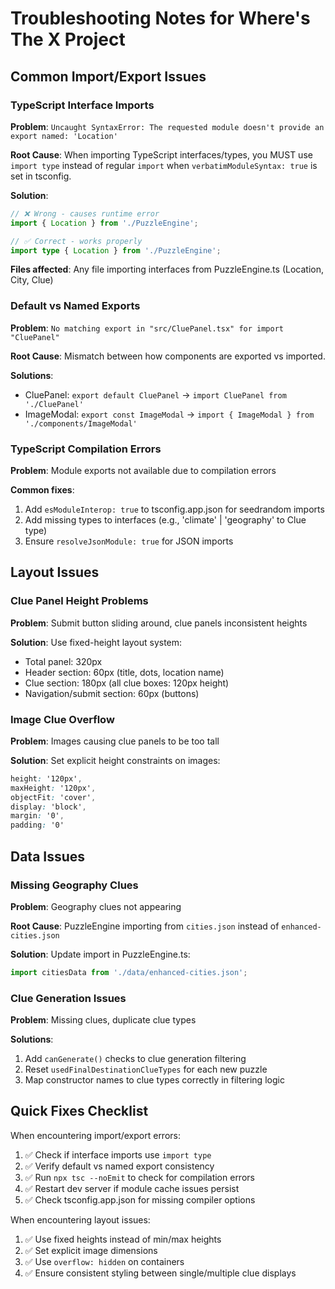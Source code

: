 # Troubleshooting Notes for Where's The X Project

## Common Import/Export Issues

### TypeScript Interface Imports
**Problem**: `Uncaught SyntaxError: The requested module doesn't provide an export named: 'Location'`

**Root Cause**: When importing TypeScript interfaces/types, you MUST use `import type` instead of regular `import` when `verbatimModuleSyntax: true` is set in tsconfig.

**Solution**: 
```typescript
// ❌ Wrong - causes runtime error
import { Location } from './PuzzleEngine';

// ✅ Correct - works properly
import type { Location } from './PuzzleEngine';
```

**Files affected**: Any file importing interfaces from PuzzleEngine.ts (Location, City, Clue)

### Default vs Named Exports
**Problem**: `No matching export in "src/CluePanel.tsx" for import "CluePanel"`

**Root Cause**: Mismatch between how components are exported vs imported.

**Solutions**:
- CluePanel: `export default CluePanel` → `import CluePanel from './CluePanel'`
- ImageModal: `export const ImageModal` → `import { ImageModal } from './components/ImageModal'`

### TypeScript Compilation Errors
**Problem**: Module exports not available due to compilation errors

**Common fixes**:
1. Add `esModuleInterop: true` to tsconfig.app.json for seedrandom imports
2. Add missing types to interfaces (e.g., 'climate' | 'geography' to Clue type)
3. Ensure `resolveJsonModule: true` for JSON imports

## Layout Issues

### Clue Panel Height Problems
**Problem**: Submit button sliding around, clue panels inconsistent heights

**Solution**: Use fixed-height layout system:
- Total panel: 320px
- Header section: 60px (title, dots, location name)
- Clue section: 180px (all clue boxes: 120px height)
- Navigation/submit section: 60px (buttons)

### Image Clue Overflow
**Problem**: Images causing clue panels to be too tall

**Solution**: Set explicit height constraints on images:
```css
height: '120px',
maxHeight: '120px',
objectFit: 'cover',
display: 'block',
margin: '0',
padding: '0'
```

## Data Issues

### Missing Geography Clues
**Problem**: Geography clues not appearing

**Root Cause**: PuzzleEngine importing from `cities.json` instead of `enhanced-cities.json`

**Solution**: Update import in PuzzleEngine.ts:
```typescript
import citiesData from './data/enhanced-cities.json';
```

### Clue Generation Issues
**Problem**: Missing clues, duplicate clue types

**Solutions**:
1. Add `canGenerate()` checks to clue generation filtering
2. Reset `usedFinalDestinationClueTypes` for each new puzzle
3. Map constructor names to clue types correctly in filtering logic

## Quick Fixes Checklist

When encountering import/export errors:
1. ✅ Check if interface imports use `import type`
2. ✅ Verify default vs named export consistency
3. ✅ Run `npx tsc --noEmit` to check for compilation errors
4. ✅ Restart dev server if module cache issues persist
5. ✅ Check tsconfig.app.json for missing compiler options

When encountering layout issues:
1. ✅ Use fixed heights instead of min/max heights
2. ✅ Set explicit image dimensions
3. ✅ Use `overflow: hidden` on containers
4. ✅ Ensure consistent styling between single/multiple clue displays
